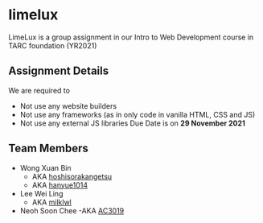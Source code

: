 # limelux
LimeLux is a group assignment in our Intro to Web Development course in TARC foundation (YR2021)

## Assignment Details
We are required to
- Not use any website builders
- Not use any frameworks (as in only code in vanilla HTML, CSS and JS)
- Not use any external JS libraries
Due Date is on **29 November 2021**

## Team Members
- Wong Xuan Bin
  - AKA [hoshisorakangetsu](https://github.com/hoshisorakangetsu)
  - AKA [hanyue1014](https://github.com/hanyue1014)
- Lee Wei Ling
  - AKA [milklwl](https://github.com/milklwl)
- Neoh Soon Chee
  -AKA [AC3019](https://github.com/AC3019)
